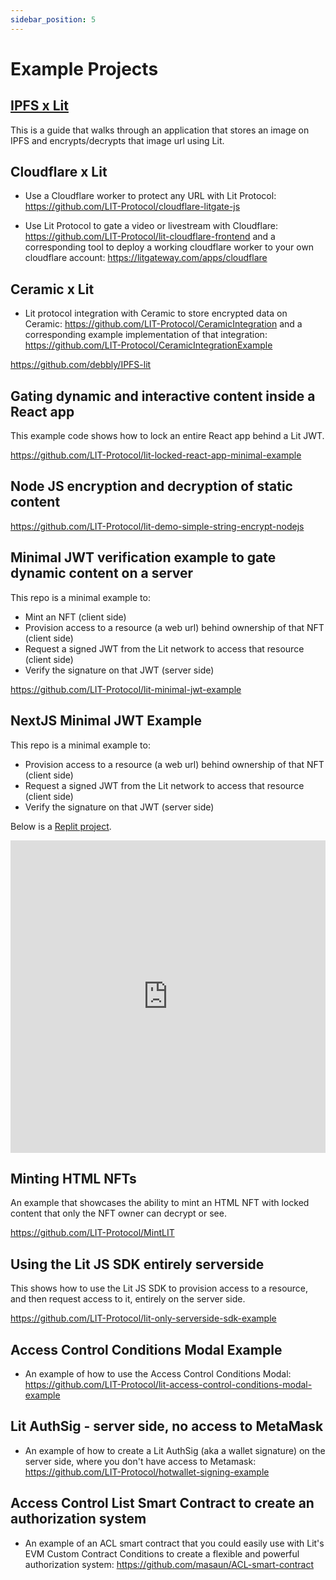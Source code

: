 ```yaml
---
sidebar_position: 5
---
```


# Example Projects

## [IPFS x Lit](https://github.com/debbly/IPFS-lit)

This is a guide that walks through an application that stores an image on IPFS and encrypts/decrypts that image url using Lit.

## Cloudflare x Lit

- Use a Cloudflare worker to protect any URL with Lit Protocol: https://github.com/LIT-Protocol/cloudflare-litgate-js

- Use Lit Protocol to gate a video or livestream with Cloudflare: https://github.com/LIT-Protocol/lit-cloudflare-frontend and a corresponding tool to deploy a working cloudflare worker to your own cloudflare account: https://litgateway.com/apps/cloudflare

## Ceramic x Lit

- Lit protocol integration with Ceramic to store encrypted data on Ceramic: https://github.com/LIT-Protocol/CeramicIntegration and a corresponding example implementation of that integration: https://github.com/LIT-Protocol/CeramicIntegrationExample

https://github.com/debbly/IPFS-lit

## Gating dynamic and interactive content inside a React app

This example code shows how to lock an entire React app behind a Lit JWT.

https://github.com/LIT-Protocol/lit-locked-react-app-minimal-example

## Node JS encryption and decryption of static content

https://github.com/LIT-Protocol/lit-demo-simple-string-encrypt-nodejs

## Minimal JWT verification example to gate dynamic content on a server

This repo is a minimal example to:

- Mint an NFT (client side)
- Provision access to a resource (a web url) behind ownership of that NFT (client side)
- Request a signed JWT from the Lit network to access that resource (client side)
- Verify the signature on that JWT (server side)

https://github.com/LIT-Protocol/lit-minimal-jwt-example

## NextJS Minimal JWT Example

This repo is a minimal example to:

- Provision access to a resource (a web url) behind ownership of that NFT (client side)
- Request a signed JWT from the Lit network to access that resource (client side)
- Verify the signature on that JWT (server side)

Below is a [Replit project](https://replit.com/@lit/NextJS-x-Lit-Token-Gating#pages/index.js).

<iframe frameborder="0" width="100%" height="500px" className="repls" style={{display: "none"}} src="https://replit.com/@lit/NextJS-x-Lit-Token-Gating#pages/index.js"></iframe>

## Minting HTML NFTs

An example that showcases the ability to mint an HTML NFT with locked content that only the NFT owner can decrypt or see.

https://github.com/LIT-Protocol/MintLIT

## Using the Lit JS SDK entirely serverside

This shows how to use the Lit JS SDK to provision access to a resource, and then request access to it, entirely on the server side.

https://github.com/LIT-Protocol/lit-only-serverside-sdk-example

## Access Control Conditions Modal Example

- An example of how to use the Access Control Conditions Modal: https://github.com/LIT-Protocol/lit-access-control-conditions-modal-example

## Lit AuthSig - server side, no access to MetaMask

- An example of how to create a Lit AuthSig (aka a wallet signature) on the server side, where you don't have access to Metamask: https://github.com/LIT-Protocol/hotwallet-signing-example

## Access Control List Smart Contract to create an authorization system

- An example of an ACL smart contract that you could easily use with Lit's EVM Custom Contract Conditions to create a flexible and powerful authorization system: https://github.com/masaun/ACL-smart-contract
